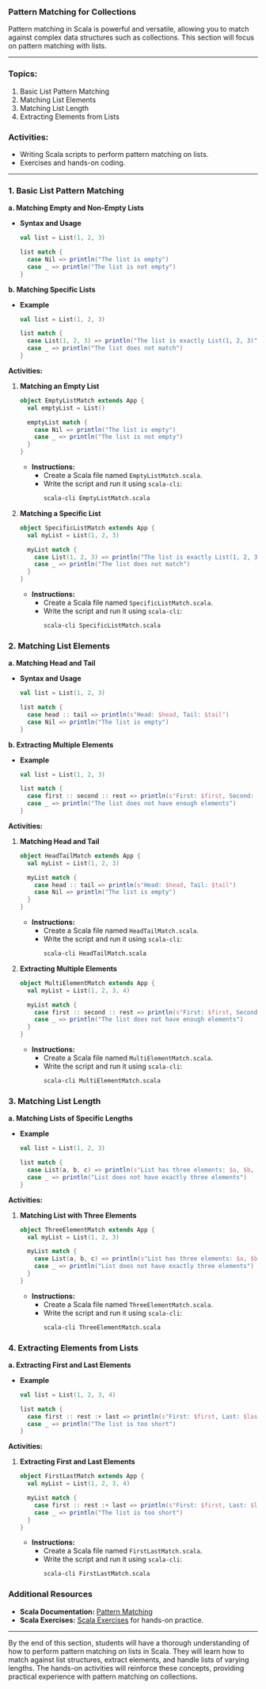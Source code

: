 ### Pattern Matching for Collections

Pattern matching in Scala is powerful and versatile, allowing you to match against complex data structures such as collections. This section will focus on pattern matching with lists.

---

### **Topics**:
1. Basic List Pattern Matching
2. Matching List Elements
3. Matching List Length
4. Extracting Elements from Lists

### **Activities**:
- Writing Scala scripts to perform pattern matching on lists.
- Exercises and hands-on coding.

---

### **1. Basic List Pattern Matching**

**a. Matching Empty and Non-Empty Lists**

- **Syntax and Usage**
  ```scala
  val list = List(1, 2, 3)

  list match {
    case Nil => println("The list is empty")
    case _ => println("The list is not empty")
  }
  ```

**b. Matching Specific Lists**

- **Example**
  ```scala
  val list = List(1, 2, 3)

  list match {
    case List(1, 2, 3) => println("The list is exactly List(1, 2, 3)")
    case _ => println("The list does not match")
  }
  ```

**Activities:**
1. **Matching an Empty List**
   ```scala
   object EmptyListMatch extends App {
     val emptyList = List()

     emptyList match {
       case Nil => println("The list is empty")
       case _ => println("The list is not empty")
     }
   }
   ```
   - **Instructions:**
     - Create a Scala file named `EmptyListMatch.scala`.
     - Write the script and run it using `scala-cli`:
       ```sh
       scala-cli EmptyListMatch.scala
       ```

2. **Matching a Specific List**
   ```scala
   object SpecificListMatch extends App {
     val myList = List(1, 2, 3)

     myList match {
       case List(1, 2, 3) => println("The list is exactly List(1, 2, 3)")
       case _ => println("The list does not match")
     }
   }
   ```
   - **Instructions:**
     - Create a Scala file named `SpecificListMatch.scala`.
     - Write the script and run it using `scala-cli`:
       ```sh
       scala-cli SpecificListMatch.scala
       ```

### **2. Matching List Elements**

**a. Matching Head and Tail**

- **Syntax and Usage**
  ```scala
  val list = List(1, 2, 3)

  list match {
    case head :: tail => println(s"Head: $head, Tail: $tail")
    case Nil => println("The list is empty")
  }
  ```

**b. Extracting Multiple Elements**

- **Example**
  ```scala
  val list = List(1, 2, 3)

  list match {
    case first :: second :: rest => println(s"First: $first, Second: $second, Rest: $rest")
    case _ => println("The list does not have enough elements")
  }
  ```

**Activities:**
1. **Matching Head and Tail**
   ```scala
   object HeadTailMatch extends App {
     val myList = List(1, 2, 3)

     myList match {
       case head :: tail => println(s"Head: $head, Tail: $tail")
       case Nil => println("The list is empty")
     }
   }
   ```
   - **Instructions:**
     - Create a Scala file named `HeadTailMatch.scala`.
     - Write the script and run it using `scala-cli`:
       ```sh
       scala-cli HeadTailMatch.scala
       ```

2. **Extracting Multiple Elements**
   ```scala
   object MultiElementMatch extends App {
     val myList = List(1, 2, 3, 4)

     myList match {
       case first :: second :: rest => println(s"First: $first, Second: $second, Rest: $rest")
       case _ => println("The list does not have enough elements")
     }
   }
   ```
   - **Instructions:**
     - Create a Scala file named `MultiElementMatch.scala`.
     - Write the script and run it using `scala-cli`:
       ```sh
       scala-cli MultiElementMatch.scala
       ```

### **3. Matching List Length**

**a. Matching Lists of Specific Lengths**

- **Example**
  ```scala
  val list = List(1, 2, 3)

  list match {
    case List(a, b, c) => println(s"List has three elements: $a, $b, $c")
    case _ => println("List does not have exactly three elements")
  }
  ```

**Activities:**
1. **Matching List with Three Elements**
   ```scala
   object ThreeElementMatch extends App {
     val myList = List(1, 2, 3)

     myList match {
       case List(a, b, c) => println(s"List has three elements: $a, $b, $c")
       case _ => println("List does not have exactly three elements")
     }
   }
   ```
   - **Instructions:**
     - Create a Scala file named `ThreeElementMatch.scala`.
     - Write the script and run it using `scala-cli`:
       ```sh
       scala-cli ThreeElementMatch.scala
       ```

### **4. Extracting Elements from Lists**

**a. Extracting First and Last Elements**

- **Example**
  ```scala
  val list = List(1, 2, 3, 4)

  list match {
    case first :: rest :+ last => println(s"First: $first, Last: $last, Rest: $rest")
    case _ => println("The list is too short")
  }
  ```

**Activities:**
1. **Extracting First and Last Elements**
   ```scala
   object FirstLastMatch extends App {
     val myList = List(1, 2, 3, 4)

     myList match {
       case first :: rest :+ last => println(s"First: $first, Last: $last, Rest: $rest")
       case _ => println("The list is too short")
     }
   }
   ```
   - **Instructions:**
     - Create a Scala file named `FirstLastMatch.scala`.
     - Write the script and run it using `scala-cli`:
       ```sh
       scala-cli FirstLastMatch.scala
       ```

### **Additional Resources**
- **Scala Documentation:** [Pattern Matching](https://docs.scala-lang.org/tour/pattern-matching.html)
- **Scala Exercises:** [Scala Exercises](https://www.scala-exercises.org/) for hands-on practice.

---

By the end of this section, students will have a thorough understanding of how to perform pattern matching on lists in Scala. They will learn how to match against list structures, extract elements, and handle lists of varying lengths. The hands-on activities will reinforce these concepts, providing practical experience with pattern matching on collections.

